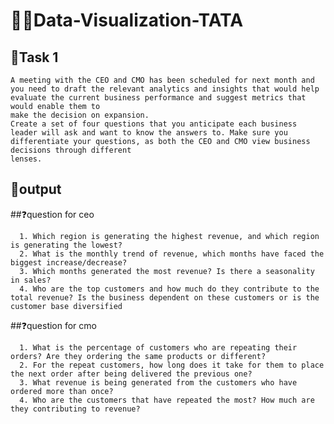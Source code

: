 # 👨‍💻Data-Visualization-TATA

## 🎯Task 1
    A meeting with the CEO and CMO has been scheduled for next month and you need to draft the relevant analytics and insights that would help evaluate the current business performance and suggest metrics that would enable them to   
    make the decision on expansion.
    Create a set of four questions that you anticipate each business leader will ask and want to know the answers to. Make sure you differentiate your questions, as both the CEO and CMO view business decisions through different 
    lenses.

## 🚀output
  ##❓question for ceo

      1. Which region is generating the highest revenue, and which region is generating the lowest?
      2. What is the monthly trend of revenue, which months have faced the biggest increase/decrease?
      3. Which months generated the most revenue? Is there a seasonality in sales?
      4. Who are the top customers and how much do they contribute to the total revenue? Is the business dependent on these customers or is the customer base diversified

 ##❓question for cmo

      1. What is the percentage of customers who are repeating their orders? Are they ordering the same products or different?
      2. For the repeat customers, how long does it take for them to place the next order after being delivered the previous one?
      3. What revenue is being generated from the customers who have ordered more than once?
      4. Who are the customers that have repeated the most? How much are they contributing to revenue?
